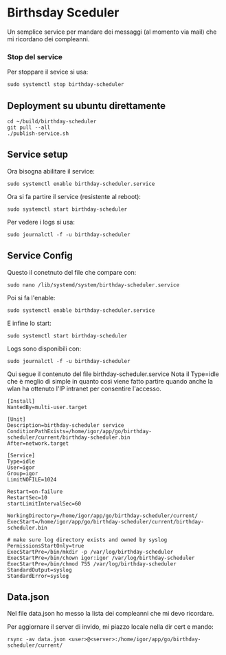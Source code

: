 # Birthsday Sceduler
Un semplice service per mandare dei messaggi (al momento via mail) che mi 
ricordano dei compleanni.

### Stop del service
Per stoppare il sevice si usa:

    sudo systemctl stop birthday-scheduler

## Deployment su ubuntu direttamente

    cd ~/build/birthday-scheduler
    git pull --all
    ./publish-service.sh

## Service setup
Ora bisogna abilitare il service:

    sudo systemctl enable birthday-scheduler.service
Ora si fa partire il service (resistente al reboot):

    sudo systemctl start birthday-scheduler
Per vedere i logs si usa:

    sudo journalctl -f -u birthday-scheduler

## Service Config
Questo il conetnuto del file che compare con:

    sudo nano /lib/systemd/system/birthday-scheduler.service
Poi si fa l'enable:

    sudo systemctl enable birthday-scheduler.service
E infine lo start:

    sudo systemctl start birthday-scheduler
Logs sono disponibili con:

    sudo journalctl -f -u birthday-scheduler

Qui segue il contenuto del file birthday-scheduler.service
Nota il Type=idle che è meglio di simple in quanto così 
viene fatto partire quando anche la wlan ha ottenuto l'IP intranet
per consentire l'accesso.

```
[Install]
WantedBy=multi-user.target

[Unit]
Description=birthday-scheduler service
ConditionPathExists=/home/igor/app/go/birthday-scheduler/current/birthday-scheduler.bin
After=network.target

[Service]
Type=idle
User=igor
Group=igor
LimitNOFILE=1024

Restart=on-failure
RestartSec=10
startLimitIntervalSec=60

WorkingDirectory=/home/igor/app/go/birthday-scheduler/current/
ExecStart=/home/igor/app/go/birthday-scheduler/current/birthday-scheduler.bin

# make sure log directory exists and owned by syslog
PermissionsStartOnly=true
ExecStartPre=/bin/mkdir -p /var/log/birthday-scheduler
ExecStartPre=/bin/chown igor:igor /var/log/birthday-scheduler
ExecStartPre=/bin/chmod 755 /var/log/birthday-scheduler
StandardOutput=syslog
StandardError=syslog

```

## Data.json
Nel file data.json ho messo la lista dei compleanni che mi devo ricordare.

Per aggiornare il server di invido, mi piazzo locale nella dir cert e mando:

    rsync -av data.json <user>@<server>:/home/igor/app/go/birthday-scheduler/current/

